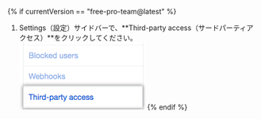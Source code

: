 {% if currentVersion == "free-pro-team@latest" %}
  1. Settings（設定）サイドバーで、**Third-party access（サードパーティアクセス）**をクリックしてください。 ![左のサイドバーの{% data variables.product.prodname_oauth_app %}アクセスタブ](/assets/images/help/settings/settings-sidebar-third-party-access.png)
{% endif %}

